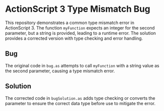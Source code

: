 # ActionScript 3 Type Mismatch Bug
This repository demonstrates a common type mismatch error in ActionScript 3. The function `myFunction` expects an integer for the second parameter, but a string is provided, leading to a runtime error.  The solution provides a corrected version with type checking and error handling.

## Bug
The original code in `bug.as` attempts to call `myFunction` with a string value as the second parameter, causing a type mismatch error. 

## Solution
The corrected code in `bugSolution.as` adds type checking or converts the parameter to ensure the correct data type before use to mitigate the error.